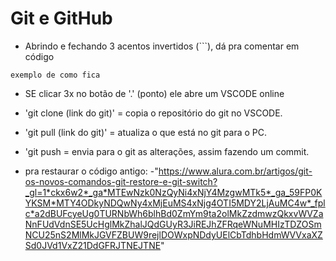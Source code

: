 <h1>Git e GitHub</h1>

- Abrindo e fechando 3 acentos invertidos (```), dá pra comentar em código
```
exemplo de como fica
```

- SE clicar 3x no botão de '.' (ponto) ele abre um VSCODE online

- 'git clone (link do git)' = copia o repositório do git no VSCODE.
- 'git pull (link do git)' = atualiza o que está no git para o PC.
- 'git push = envia para o git as alterações, assim fazendo um commit.
- pra restaurar o código antigo:
-"https://www.alura.com.br/artigos/git-os-novos-comandos-git-restore-e-git-switch?_gl=1*ckx6w2*_ga*MTEwNzk0NzQyNi4xNjY4MzgwMTk5*_ga_59FP0KYKSM*MTY4ODkyNDQwNy4xMjEuMS4xNjg4OTI5MDY2LjAuMC4w*_fplc*a2dBUFcyeUg0TURNbWh6blhBd0ZmYm9ta2olMkZzdmwzQkxvWVZaNnFUdVdnSE5UcHglMkZhalJQdGUyR3JiREJhZFRqeWNuMHIzTDZOSmNCU25nS2MlMkJGVFZBUW9rejlDOWxpNDdyUElCbTdhbHdmWVVxaXZSd0JVd1VxZ21DdGFRJTNEJTNE"

